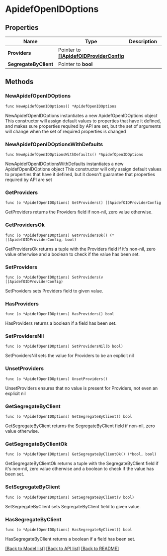 # ApidefOpenIDOptions

## Properties

Name | Type | Description | Notes
------------ | ------------- | ------------- | -------------
**Providers** | Pointer to [**[]ApidefOIDProviderConfig**](ApidefOIDProviderConfig.md) |  | [optional] 
**SegregateByClient** | Pointer to **bool** |  | [optional] 

## Methods

### NewApidefOpenIDOptions

`func NewApidefOpenIDOptions() *ApidefOpenIDOptions`

NewApidefOpenIDOptions instantiates a new ApidefOpenIDOptions object
This constructor will assign default values to properties that have it defined,
and makes sure properties required by API are set, but the set of arguments
will change when the set of required properties is changed

### NewApidefOpenIDOptionsWithDefaults

`func NewApidefOpenIDOptionsWithDefaults() *ApidefOpenIDOptions`

NewApidefOpenIDOptionsWithDefaults instantiates a new ApidefOpenIDOptions object
This constructor will only assign default values to properties that have it defined,
but it doesn't guarantee that properties required by API are set

### GetProviders

`func (o *ApidefOpenIDOptions) GetProviders() []ApidefOIDProviderConfig`

GetProviders returns the Providers field if non-nil, zero value otherwise.

### GetProvidersOk

`func (o *ApidefOpenIDOptions) GetProvidersOk() (*[]ApidefOIDProviderConfig, bool)`

GetProvidersOk returns a tuple with the Providers field if it's non-nil, zero value otherwise
and a boolean to check if the value has been set.

### SetProviders

`func (o *ApidefOpenIDOptions) SetProviders(v []ApidefOIDProviderConfig)`

SetProviders sets Providers field to given value.

### HasProviders

`func (o *ApidefOpenIDOptions) HasProviders() bool`

HasProviders returns a boolean if a field has been set.

### SetProvidersNil

`func (o *ApidefOpenIDOptions) SetProvidersNil(b bool)`

 SetProvidersNil sets the value for Providers to be an explicit nil

### UnsetProviders
`func (o *ApidefOpenIDOptions) UnsetProviders()`

UnsetProviders ensures that no value is present for Providers, not even an explicit nil
### GetSegregateByClient

`func (o *ApidefOpenIDOptions) GetSegregateByClient() bool`

GetSegregateByClient returns the SegregateByClient field if non-nil, zero value otherwise.

### GetSegregateByClientOk

`func (o *ApidefOpenIDOptions) GetSegregateByClientOk() (*bool, bool)`

GetSegregateByClientOk returns a tuple with the SegregateByClient field if it's non-nil, zero value otherwise
and a boolean to check if the value has been set.

### SetSegregateByClient

`func (o *ApidefOpenIDOptions) SetSegregateByClient(v bool)`

SetSegregateByClient sets SegregateByClient field to given value.

### HasSegregateByClient

`func (o *ApidefOpenIDOptions) HasSegregateByClient() bool`

HasSegregateByClient returns a boolean if a field has been set.


[[Back to Model list]](../README.md#documentation-for-models) [[Back to API list]](../README.md#documentation-for-api-endpoints) [[Back to README]](../README.md)


